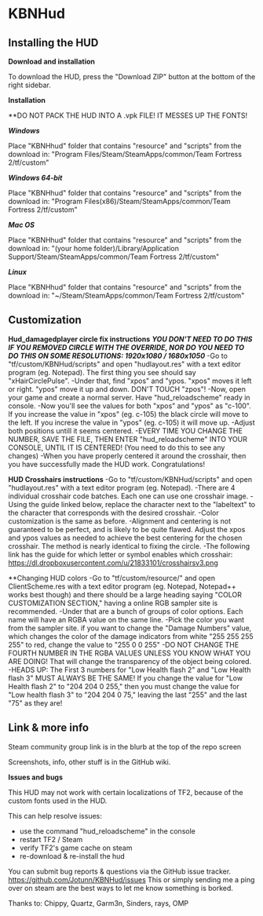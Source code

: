 # KBNHud

## Installing the HUD

**Download and installation**

To download the HUD, press the "Download ZIP" button at the bottom of the right sidebar.

**Installation**

**DO NOT PACK THE HUD INTO A .vpk FILE! IT MESSES UP THE FONTS!

***Windows***

Place "KBNHhud" folder that contains "resource" and "scripts" from the download in: "Program Files/Steam/SteamApps/common/Team Fortress 2/tf/custom"

***Windows 64-bit***

Place "KBNHhud" folder that contains "resource" and "scripts" from the download in: "Program Files(x86)/Steam/SteamApps/common/Team Fortress 2/tf/custom"

***Mac OS***

Place "KBNHhud" folder that contains "resource" and "scripts" from the download in: "(your home folder)/Library/Application Support/Steam/SteamApps/common/Team Fortress 2/tf/custom"

***Linux***

Place "KBNHhud" folder that contains "resource" and "scripts" from the download in: "~/Steam/SteamApps/common/Team Fortress 2/tf/custom"

## Customization

**Hud_damagedplayer circle fix instructions**
***YOU DON'T NEED TO DO THIS IF YOU REMOVED CIRCLE WITH THE OVERRIDE, NOR DO YOU NEED TO DO THIS ON SOME RESOLUTIONS: 1920x1080 / 1680x1050***
-Go to "tf/custom/KBNHud/scripts" and open "hudlayout.res" with a text editor program (eg. Notepad). The first thing you see should say "xHairCirclePulse".
-Under that, find "xpos" and "ypos. "xpos" moves it left or right. "ypos" move it up and down. DON'T TOUCH "zpos"! 
-Now, open your game and create a normal server. Have "hud_reloadscheme" ready in console. 
-Now you'll see the values for both "xpos" and "ypos" as "c-100". If you increase the value in "xpos" (eg. c-105) the black circle will move to the left. If you increse the value in "ypos" (eg. c-105) it will move up.
-Adjust both positions untill it seems centered. 
-EVERY TIME YOU CHANGE THE NUMBER, SAVE THE FILE, THEN ENTER "hud_reloadscheme" INTO YOUR CONSOLE, UNTIL IT IS CENTERED! (You need to do this to see any changes)
-When you have properly centered it around the crosshair, then you have successfully made the HUD work. Congratulations!


**HUD Crosshairs instructions**
-Go to "tf/custom/KBNHud/scripts" and open "hudlayout.res" with a text editor program (eg. Notepad). 
-There are 4 individual crosshair code batches. Each one can use one crosshair image.
-Using the guide linked below, replace the character next to the "labeltext" to the character that corresponds with the desired crosshair.
-Color customization is the same as before.
-Alignment and centering is not guaranteed to be perfect, and is likely to be quite flawed. Adjust the xpos and ypos values as needed to achieve the best centering for the chosen crosshair. The method is nearly identical to fixing the circle.
-The following link has the guide for which letter or symbol enables which crosshair: https://dl.dropboxusercontent.com/u/21833101/crosshairsv3.png



**Changing HUD colors
-Go to "tf/custom/resource/" and open ClientScheme.res with a text editor program (eg. Notepad, Notepad++ works best though) and there should be a large heading saying "COLOR CUSTOMIZATION SECTION," having a online RGB sampler site is recommended.
-Under that are a bunch of groups of color options. Each name will have an RGBA value on the same line. 
-Pick the color you want from the sampler site. if you want to change the "Damage Numbers" value, which changes the color of the damage indicators from white "255 255 255 255" to red, change the value to "255 0 0 255"
-DO NOT CHANGE THE FOURTH NUMBER IN THE RGBA VALUES UNLESS YOU KNOW WHAT YOU ARE DOING! That will change the transparency of the object being colored.
-HEADS UP: The First 3 numbers for "Low Health flash 2" and "Low Health flash 3" MUST ALWAYS BE THE SAME! If you change the value for "Low Health flash 2" to "204 204 0 255," then you must change the value for "Low health flash 3" to "204 204 0 75," leaving the last "255" and the last "75" as they are!


## Link & more info

Steam community group link is in the blurb at the top of the repo screen

Screenshots, info, other stuff is in the GitHub wiki.

**Issues and bugs**

This HUD may not work with certain localizations of TF2, because of the custom fonts used in the HUD.

This can help resolve issues:
* use the command "hud_reloadscheme" in the console
* restart TF2 / Steam
* verify TF2's game cache on steam
* re-download & re-install the hud

You can submit bug reports & questions via the  GitHub issue tracker.
https://github.com/Jotunn/KBNHud/issues
This or simply sending me a ping over on steam are the best ways to let me know something is borked.


        
		
Thanks to: Chippy, Quartz, Garm3n, Sinders, rays, OMP
